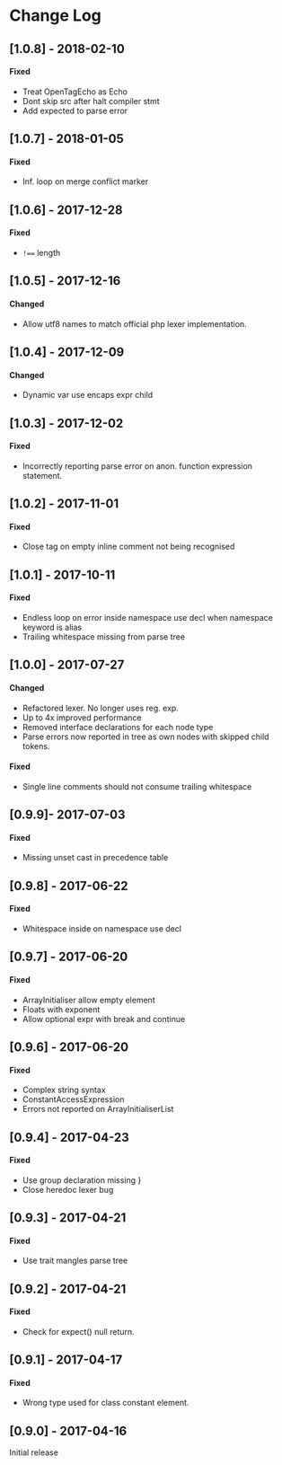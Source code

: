 # Change Log

## [1.0.8] - 2018-02-10
#### Fixed
- Treat OpenTagEcho as Echo
- Dont skip src after halt compiler stmt
- Add expected to parse error

## [1.0.7] - 2018-01-05
#### Fixed
- Inf. loop on merge conflict marker

## [1.0.6] - 2017-12-28
#### Fixed
- `!==` length

## [1.0.5] - 2017-12-16
#### Changed
- Allow utf8 names to match official php lexer implementation.

## [1.0.4] - 2017-12-09
#### Changed
- Dynamic var use encaps expr child

## [1.0.3] - 2017-12-02
#### Fixed
- Incorrectly reporting parse error on anon. function expression statement.

## [1.0.2] - 2017-11-01
#### Fixed
- Close tag on empty inline comment not being recognised 

## [1.0.1] - 2017-10-11
#### Fixed
- Endless loop on error inside namespace use decl when namespace keyword is alias
- Trailing whitespace missing from parse tree

## [1.0.0] - 2017-07-27
#### Changed
- Refactored lexer. No longer uses reg. exp.
- Up to 4x improved performance
- Removed interface declarations for each node type
- Parse errors now reported in tree as own nodes with skipped child tokens.
#### Fixed
- Single line comments should not consume trailing whitespace

## [0.9.9]- 2017-07-03
#### Fixed
- Missing unset cast in precedence table

## [0.9.8] - 2017-06-22
#### Fixed
- Whitespace inside on namespace use decl

## [0.9.7] - 2017-06-20
#### Fixed
- ArrayInitialiser allow empty element
- Floats with exponent
- Allow optional expr with break and continue

## [0.9.6] - 2017-06-20
#### Fixed
- Complex string syntax
- ConstantAccessExpression
- Errors not reported on ArrayInitialiserList

## [0.9.4] - 2017-04-23
#### Fixed
- Use group declaration missing }
- Close heredoc lexer bug 

## [0.9.3] - 2017-04-21
#### Fixed
- Use trait mangles parse tree

## [0.9.2] - 2017-04-21
#### Fixed
- Check for expect() null return.

## [0.9.1] - 2017-04-17
#### Fixed
- Wrong type used for class constant element.

## [0.9.0] - 2017-04-16
Initial release
